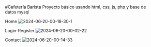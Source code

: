 #Cafetería Barista
Proyecto básico usando html, css, js, php y base de datos mysql


Home
![2024-06-20-00-18-30-_1_](https://github.com/Benji379/Barista/assets/108637204/5b599358-13e4-4ff3-90e4-e02834511c02)

Login-Register
![2024-06-20-00-02-22](https://github.com/Benji379/Barista/assets/108637204/1e82356a-3775-461e-982d-e864b55bb1fc)

Contact
![2024-06-20-00-14-33](https://github.com/Benji379/Barista/assets/108637204/84942acc-c7a6-48c6-a4b9-41f2ef40d8f7)
